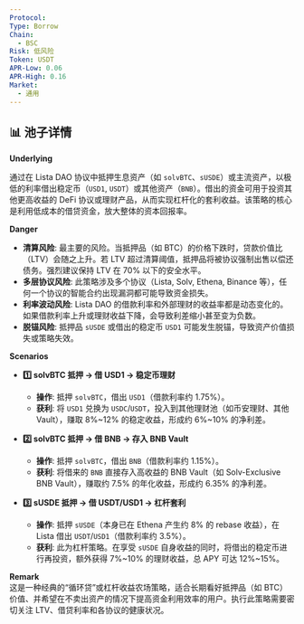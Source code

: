 ```yaml
---
Protocol:
Type: Borrow
Chain:
  - BSC
Risk: 低风险
Token: USDT
APR-Low: 0.06
APR-High: 0.16
Market:
  - 通用
---
```


## 📊 池子详情

**Underlying**

通过在 Lista DAO 协议中抵押生息资产（如 `solvBTC`、`sUSDE`）或主流资产，以极低的利率借出稳定币（`USD1`, `USDT`）或其他资产（`BNB`）。借出的资金可用于投资其他更高收益的 DeFi 协议或理财产品，从而实现杠杆化的套利收益。该策略的核心是利用低成本的借贷资金，放大整体的资本回报率。

**Danger**

- **清算风险**: 最主要的风险。当抵押品（如 BTC）的价格下跌时，贷款价值比（LTV）会随之上升。若 LTV 超过清算阈值，抵押品将被协议强制出售以偿还债务。强烈建议保持 LTV 在 70% 以下的安全水平。
- **多层协议风险**: 此策略涉及多个协议（Lista, Solv, Ethena, Binance 等），任何一个协议的智能合约出现漏洞都可能导致资金损失。
- **利率波动风险**: Lista DAO 的借款利率和外部理财的收益率都是动态变化的。如果借款利率上升或理财收益下降，会导致利差缩小甚至变为负数。
- **脱锚风险**: 抵押品 `sUSDE` 或借出的稳定币 `USD1` 可能发生脱锚，导致资产价值损失或策略失效。

**Scenarios**

- **1️⃣ solvBTC 抵押 → 借 USD1 → 稳定币理财**
  - **操作**: 抵押 `solvBTC`，借出 `USD1`（借款利率约 1.75%）。
  - **获利**: 将 `USD1` 兑换为 `USDC`/`USDT`，投入到其他理财池（如币安理财、其他 Vault），赚取 8%~12% 的稳定收益，形成约 6%~10% 的净利差。

- **2️⃣ solvBTC 抵押 → 借 BNB → 存入 BNB Vault**
  - **操作**: 抵押 `solvBTC`，借出 `BNB`（借款利率约 1.15%）。
  - **获利**: 将借来的 `BNB` 直接存入高收益的 BNB Vault（如 Solv-Exclusive BNB Vault），赚取约 7.5% 的年化收益，形成约 6.35% 的净利差。

- **3️⃣ sUSDE 抵押 → 借 USDT/USD1 → 杠杆套利**
  - **操作**: 抵押 `sUSDE`（本身已在 Ethena 产生约 8% 的 rebase 收益），在 Lista 借出 `USDT`/`USD1`（借款利率约 3.5%）。
  - **获利**: 此为杠杆策略。在享受 `sUSDE` 自身收益的同时，将借出的稳定币进行再投资，额外获得 7%~10% 的理财收益，总 APY 可达 12%~15%。

**Remark**  
这是一种经典的“循环贷”或杠杆收益农场策略，适合长期看好抵押品（如 BTC）价值、并希望在不卖出资产的情况下提高资金利用效率的用户。执行此策略需要密切关注 LTV、借贷利率和各协议的健康状况。

